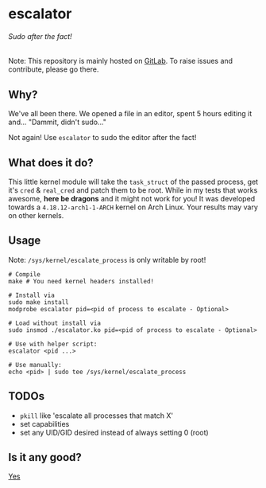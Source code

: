 # escalator
###### Sudo after the fact!

Note: This repository is mainly hosted on [GitLab](https://gitlab.com/T4cC0re/escalator). To raise issues and contribute, please go there.

## Why?
We've all been there. We opened a file in an editor, spent 5 hours editing it and... "Dammit, didn't sudo..."

Not again! Use `escalator` to sudo the editor after the fact!

## What does it do?

This little kernel module will take the `task_struct` of the passed process, get it's `cred` & `real_cred` and patch them to be root. While in my tests that works awesome, **here be dragons** and it might not work for you!
It was developed towards a `4.18.12-arch1-1-ARCH` kernel on Arch Linux. Your results may vary on other kernels.

## Usage
Note: `/sys/kernel/escalate_process` is only writable by root!
```
# Compile
make # You need kernel headers installed!

# Install via
sudo make install
modprobe escalator pid=<pid of process to escalate - Optional>

# Load without install via
sudo insmod ./escalator.ko pid=<pid of process to escalate - Optional>

# Use with helper script:
escalator <pid ...>

# Use manually:
echo <pid> | sudo tee /sys/kernel/escalate_process
```

## TODOs

 - `pkill` like 'escalate all processes that match X'
 - set capabilities
 - set any UID/GID desired instead of always setting 0 (root)

## Is it any good?

[Yes](https://news.ycombinator.com/item?id=3067434)
